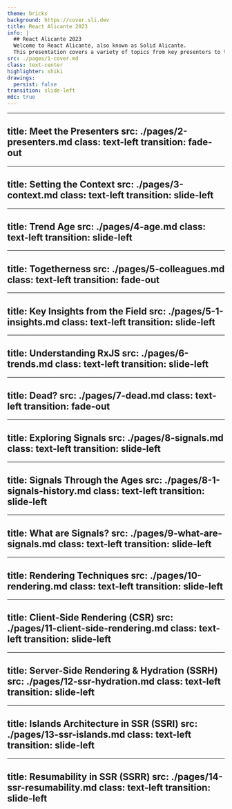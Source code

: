 ```yaml
---
theme: bricks
background: https://cover.sli.dev
title: React Alicante 2023
info: |
  ## React Alicante 2023
  Welcome to React Alicante, also known as Solid Alicante.
  This presentation covers a variety of topics from key presenters to the latest trends and insights in the React ecosystem.
src: ./pages/1-cover.md
class: text-center
highlighter: shiki
drawings:
  persist: false
transition: slide-left
mdc: true
---
```


---
title: Meet the Presenters
src: ./pages/2-presenters.md
class: text-left
transition: fade-out
---

---
title: Setting the Context
src: ./pages/3-context.md
class: text-left
transition: slide-left
---

---
title: Trend Age
src: ./pages/4-age.md
class: text-left
transition: slide-left
---

---
title: Togetherness
src: ./pages/5-colleagues.md
class: text-left
transition: fade-out
---

---
title: Key Insights from the Field
src: ./pages/5-1-insights.md
class: text-left
transition: slide-left
---

---
title: Understanding RxJS
src: ./pages/6-trends.md
class: text-left
transition: slide-left
---

---
title: Dead?
src: ./pages/7-dead.md
class: text-left
transition: fade-out
---

---
title: Exploring Signals
src: ./pages/8-signals.md
class: text-left
transition: slide-left
---

---
title: Signals Through the Ages
src: ./pages/8-1-signals-history.md
class: text-left
transition: slide-left
---

---
title: What are Signals?
src: ./pages/9-what-are-signals.md
class: text-left
transition: slide-left
---

---
title: Rendering Techniques
src: ./pages/10-rendering.md
class: text-left
transition: slide-left
---

---
title: Client-Side Rendering (CSR)
src: ./pages/11-client-side-rendering.md
class: text-left
transition: slide-left
---

---
title: Server-Side Rendering & Hydration (SSRH)
src: ./pages/12-ssr-hydration.md
class: text-left
transition: slide-left
---

---
title: Islands Architecture in SSR (SSRI)
src: ./pages/13-ssr-islands.md
class: text-left
transition: slide-left
---

---
title: Resumability in SSR (SSRR)
src: ./pages/14-ssr-resumability.md
class: text-left
transition: slide-left
---
